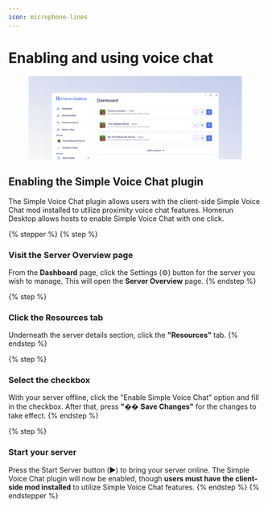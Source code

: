 ```yaml
---
icon: microphone-lines
---
```


# Enabling and using voice chat

<figure><img src="../.gitbook/assets/bettershadows.png" alt=""><figcaption></figcaption></figure>

## Enabling the Simple Voice Chat plugin

The Simple Voice Chat plugin allows users with the client-side Simple Voice Chat mod installed to utilize proximity voice chat features. Homerun Desktop allows hosts to enable Simple Voice Chat with one click.

{% stepper %}
{% step %}
### Visit the Server Overview page

From the **Dashboard** page, click the Settings (⚙️) button for the server you wish to manage. This will open the **Server Overview** page.
{% endstep %}

{% step %}
### Click the Resources tab

Underneath the server details section, click the **"Resources"** tab.
{% endstep %}

{% step %}
### Select the checkbox

With your server offline, click the "Enable Simple Voice Chat" option and fill in the checkbox. After that, press **"**&#xD83D;� **Save Changes"** for the changes to take effect.
{% endstep %}

{% step %}
### Start your server

Press the Start Server button (▶️) to bring your server online. The Simple Voice Chat plugin will now be enabled, though **users must have the client-side mod installed** to utilize Simple Voice Chat features.
{% endstep %}
{% endstepper %}
